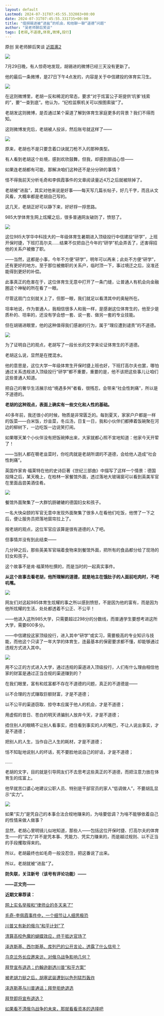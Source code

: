 ```yaml
---
layout: default
Lastmod: 2024-07-31T07:45:55.332083+00:00
date: 2024-07-31T07:45:55.331735+00:00
title: "借胡锡进被“进盐”的机会，和他聊一聊“道德”问题"
author: "吴老师醉后笑谈"
tags: [老胡,不道德,体育,微博,投行]
---
```


原创 吴老师醉后笑谈 [近距离2](javascript:void(0);)

![](https://images.weserv.nl/?url=https%3A//mmbiz.qpic.cn/mmbiz_jpg/avjXlTkTkVhNj928M6p5CQFpMqpSvicziaJciauZbibq8pq7W31T4YXOZhVtCx5fheCp5B3FguHoiaOwLSRRgDkRoeQ/640%3Fwx_fmt%3Djpeg)

7月29日晚，有人惊奇地发现，胡锡进的微博已经三天没有更新了。

他的最后一条微博，是27日下午4点发的，内容是关于中信建投的体育实习生。  

![](https://images.weserv.nl/?url=https%3A//mmbiz.qpic.cn/mmbiz_jpg/avjXlTkTkVgOCnSmXbS4hY0EfusdcO70AJ5dDQY5WCvooiawiaibyWb1DWNaBK7UerrKreicibqGM9WM5uwl9t279TA/640%3Fwx_fmt%3Djpeg%26from%3Dappmsg)

在这则微博里，老胡一反和稀泥的常态，要求“对于炫富公子哥提供‘坑爹’线索的”，要“一查到底”。他认为，“纪检监察机关可以按图索骏”了。

老胡发这则微博，是否通过某个渠道了解到体育生家庭更多的背景？我们不得而知。  

这则微博发完后，老胡被人投诉，然后账号就这样了——

![](https://images.weserv.nl/?url=https%3A//mmbiz.qpic.cn/mmbiz_png/avjXlTkTkVgOCnSmXbS4hY0EfusdcO70TeY2lTYuhC1rKRHDbumy95ictjqmYkbK0DnFaxmYnteUVOHa1aLHzUA/640%3Fwx_fmt%3Dpng%26from%3Dappmsg)

原来，老胡也不是只要念着口诀就刀枪不入的那种类型。

有人看到老胡这个处境，感到欢欣鼓舞，但我，却感到胆战心惊——  

如果连老胡都有可能，那解决咱们这种还不是分分钟的事情？

怪不得我前天分析毛奇和李佩霞事件的文章阅读量近4万之后就被除掉了。

老胡被“进盐”，其实对他来说是好事——每天写几篇长帖子，好几千字，而且从文风看，大概率都是老胡自己写的。

这几天，老胡正好可以静下来，好好捊一捊思路。

985大学体育生网上炫耀之后，很多普通网友破防了，愤怒了。

![](https://images.weserv.nl/?url=https%3A//mmbiz.qpic.cn/mmbiz_png/avjXlTkTkVgOCnSmXbS4hY0EfusdcO7072VamwP8A1gy7vgvoZYsdaB5BUHZIYQ9dRqdm9jvlibTOu3YHXicTobw/640%3Fwx_fmt%3Dpng%26from%3Dappmsg)

这位985大学华中科技大的一年级体育生暑期进入顶级投行中信建投“研学”，上班开保时捷，下班打高尔夫……结果不仅把自己今年的“研学”机会弄丢了，还害得招他的关系户被撤了职。

——当然，这都是小事，今年不方便“研学”，明年可以再来；此处不方便“研学”，还有更好的地方。至于那位被撤职的关系户，临时顶一下，事过境迁之后，没准还能得到更好的补偿。

此事真正的危害在于，这位体育生无意中打开了一条门缝，让普通人有机会向金融圈这个神秘的所在看了一眼。

尽管这扇门立刻就关上了，但那一眼，我们就足以看清其中的奥秘所在。

坦率地说，作为普通人，我相信很多人和我一样，是感谢这位体育生的，他至少是质朴的、坦率的，还没有学会想一套、说一套、做另一套的专业技能。

但在胡锡进眼里，他的这种值得我们感谢的行为，属于“理应遭到谴责”的不道德。

![](https://images.weserv.nl/?url=https%3A//mmbiz.qpic.cn/mmbiz_png/avjXlTkTkVgOCnSmXbS4hY0EfusdcO70ZIDvtlKiaaI0yBuzUdY0lDAXwBQruSwCOEANIm7M9woVJCXicKPYib7FA/640%3Fwx_fmt%3Dpng%26from%3Dappmsg)

为了证明自己的观点，老胡写了一段长长的文字来论证体育生的不道德。

老胡这么说，显然是在搅混水。

他的意思是，这位大学一年级体育生开保时捷上班也好，下班打高尔夫也罢，哪怕通过关系违规进入顶级投行“研学”都不重要，重要的是，他不该把这些事儿让咱们这些普通人知道。

把自己的奢华生活展示给“境遇多舛”者看，很残忍，会带来“社会性刺痛”，所以是不道德的。

**老胡的这种观点，表面上确实有一些文化和人性的基础。**

40多年前，我还很小的时候，物质是非常匮乏的。每到夏天，家家户户都是一样的饭菜——白米饭，炒韭菜，冬瓜汤，日复一日，我和小伙伴们都捧着饭碗聚在河边的柳树下，一边吃饭一边说笑打闹。

如果哪天某个小伙伴没有把饭碗捧出来，大家就都心照不宣地知道：他家今天开荤了！

——当别人都在嚼老韭菜时，你吃肉就是老胡所谓的不道德，会给他人造成“社会性刺痛”。

英国作家肯·福莱特在他的史诗巨著《世纪三部曲》中描写了这样一个情景：德国投降之后，某天晚上，在柏林一家餐馆外面，透过落地大玻璃窗可以看到英美军官在里面品尝美酒佳肴。

![](https://images.weserv.nl/?url=https%3A//mmbiz.qpic.cn/mmbiz_png/avjXlTkTkVgOCnSmXbS4hY0EfusdcO700liaicmWoKNkdMRzCxAsocqupfV6XibvnvTB8nzeutdpkUbOzljPyY0Ng/640%3Fwx_fmt%3Dpng%26from%3Dappmsg)

餐馆外面聚集了一大群饥肠辘辘的德国妇女和孩子。

一名大快朵颐的军官无意中发现外面聚集了很多人在看他们吃饭，他愣了一下之后，便让服务员把落地窗帘拉上了。

按老胡的观点，这位军官应该算是很有道德的人了吧。

但事情并没有到此结束——

几分钟之后，那些英美军官端着食物来到餐馆外面，把所有的食品都分给了现场的妇女和孩子。

这个故事不是肯·福莱特杜撰的，而是当时的一起真实事件。

**从这个故事去看老胡，他所理解的道德，就是地主在饿肚子的人面前吃肉时，不吧叽嘴。**

![](https://images.weserv.nl/?url=https%3A//mmbiz.qpic.cn/mmbiz_png/avjXlTkTkVgOCnSmXbS4hY0EfusdcO70ZdLEs8kTzibBrZOm2xRibRl1uN1NVX7A8vrn0ib9Qw5Pz6zpUiaOV55qfw/640%3Fwx_fmt%3Dpng%26from%3Dappmsg)

网友们对这起985体育生炫耀的事之所以感到愤怒，不是因为他的富有，而是因为他所炫耀的生活，处处都透着不公正、不公平！

——他进入这所985大学，只需要超过298分的分数线，而普通学生要想考进这所大学，需要600多分。

——中信建投这家顶级投行，进入其中“研学”或实习，需要极高的专业知识与技能，而他这个只读了一年大学的体育生，连最基本的保密要求都不懂，却能够通过违规方式进入其中。

![](https://images.weserv.nl/?url=https%3A//mmbiz.qpic.cn/mmbiz_png/avjXlTkTkVgOCnSmXbS4hY0EfusdcO70epW9SXDoialnLTbI6RSvicxgNpFlOb6bqqr5Pjwa3gzEUz5l8C0Nb98A/640%3Fwx_fmt%3Dpng%26from%3Dappmsg)

用不公正的方式进入大学，通过违规的渠道进入顶级投行，人们有什么理由相信他家的财富是通过正当合规的渠道赚到的？

在我们眼里，富有和炫富都不存在不道德的问题，真正的不道德是——

以不合理的方式赚取巨额财富，才是不道德；

以不公平的渠道窃取、掠夺本应属于他人的机会，才是不道德；

用虚假的昔日、苍白的明天诱骗别人放弃今天，才是不道德；

捂住别人的眼睛不让别人看事实，捂住看到事实的人的嘴巴，不让人说出事实，才是不道德；

把别人的人生，当作自己人生的耗材，才是不道德；

恬不知耻地说别人的坏话，死不要脸地说自己的好话，才是不道德；  

……

老胡的文字，目的就是引导网友们不去思考这些真正的不道德，而把注意力放在体育生的炫富上。

他早就苦口婆心地建议公职人员、特别是干部官员的家人“低调做人”，不要胡乱显示“实力”。

![](https://images.weserv.nl/?url=https%3A//mmbiz.qpic.cn/mmbiz_png/avjXlTkTkVgOCnSmXbS4hY0EfusdcO70IDViaRx2VjfUVZE8uKagicbgSQMYyicT3REzETEjbmxgh8ico46vQLvRDA/640%3Fwx_fmt%3Dpng%26from%3Dappmsg)

如果“实力”是凭自己的本事合法合规地赚来的，为啥要低调？为啥不能够依着自己的性情来做人做事？

显然，老胡心里明镜儿似地知道，那些人——包括这位开保时捷、打高尔夫的体育生——的“实力”并不是凭本事、凭能力、凭实力赚来的，而是越过规则、以不正当的手段攫取得来的。

所以，老胡最终也如毛奇一般没忍住，把这番说了出来。

所以，老胡就被“进盐”了。  

**防失联，关注新号（该号有评论功能）——**

**——正文完——**

****近期文章荐读**：**

[网上实名举报和“律师业的冬天来了”](http://mp.weixin.qq.com/s?__biz=MzkxNDMyNzQ1MA==&mid=2247497559&idx=2&sn=d7fd0acc59bf27f0aa7de349001dcccf&chksm=c172a5a2f6052cb454409c175d11e2d27232a2aa7c33ba2a2c77b30cc7be413843f52b9964ce&scene=21#wechat_redirect)  

[毛奇-李佩霞事件中，一个细节让人细思极恐](http://mp.weixin.qq.com/s?__biz=MzkxNDMyNzQ1MA==&mid=2247497546&idx=1&sn=28179747f29d9767c95fa1399fc0b07e&chksm=c172a5bff6052ca957f51f2c58d948a4eaf7d548c7d0f055e3423ce1c0edf2d5f66d838b98ab&scene=21#wechat_redirect)  

[川普又有新的俄乌“和平计划”了](http://mp.weixin.qq.com/s?__biz=MzkxNDMyNzQ1MA==&mid=2247497537&idx=1&sn=d823d873e1a05bcdc7050e9123124e53&chksm=c172a5b4f6052ca201efd02c61bcd0b43c10b5523b3fa2907725c1b3b14e407fcfb34ceb39fa&scene=21#wechat_redirect)  

[清算高校色魔的蝴蝶效应，终于抵达官场了](http://mp.weixin.qq.com/s?__biz=MzkxNDMyNzQ1MA==&mid=2247497528&idx=1&sn=4722bff496e3fe449d3ea36df1900d8f&chksm=c172a5cdf6052cdbf9e4ca48cc221e0cab7e9e6f68e00af10675e4a7e67d0ba97ce9329ae60e&scene=21#wechat_redirect)  

[泽连斯基、西尔斯基、库列巴的公开言论，透露了什么信号？](http://mp.weixin.qq.com/s?__biz=MzkxNDMyNzQ1MA==&mid=2247497477&idx=1&sn=2c961006caece53907bcac94b58675c1&chksm=c172a5f0f6052ce6f24d9706ef91857d9cba4ed88ffb04380aa975f58d6212667d6aaf3b2b24&scene=21#wechat_redirect)  

[乌克兰外长应邀来访，对俄乌战争影响几何？](http://mp.weixin.qq.com/s?__biz=MzkxNDMyNzQ1MA==&mid=2247497409&idx=1&sn=a657cad1bd336eddd8b617cac50f06fe&chksm=c172a434f6052d228e3fb3a039887e9ac61c5688311d5a4e232b3e7aa32a668ce45920a79718&scene=21#wechat_redirect)  

[](http://mp.weixin.qq.com/s?__biz=MzkxNDMyNzQ1MA==&mid=2247497385&idx=1&sn=2fea479315d111dcc16f22e27df7c507&chksm=c172a45cf6052d4a1ae896518c4e5208d3441839248b2bff74cf7b96bc62873609ff00b69ea4&scene=21#wechat_redirect)[拜登宣布退选；约翰逊剧透川普“和平方案”](http://mp.weixin.qq.com/s?__biz=MzkxNDMyNzQ1MA==&mid=2247497396&idx=1&sn=909a6e6c5f57aef57f3d1c8f57d9f88e&chksm=c172a441f6052d570875f084f9c3744f3e6564a80de6df5132c145e84f1ac4768f44e4edf7e3&scene=21#wechat_redirect)

[被老胡力挺之后，胡塞武装遭到以色列猛烈轰炸](http://mp.weixin.qq.com/s?__biz=MzkxNDMyNzQ1MA==&mid=2247497385&idx=1&sn=2fea479315d111dcc16f22e27df7c507&chksm=c172a45cf6052d4a1ae896518c4e5208d3441839248b2bff74cf7b96bc62873609ff00b69ea4&scene=21#wechat_redirect)  

[泽连斯基与川普通话；拜登拒绝退选](http://mp.weixin.qq.com/s?__biz=MzkxNDMyNzQ1MA==&mid=2247497366&idx=1&sn=ca25dced66b5d991da8dd3660d8fa5b6&chksm=c172a463f6052d754df88d7744c4390f42e71991f6f35612f41b26431bca9e11d4687979320a&scene=21#wechat_redirect)  

[](http://mp.weixin.qq.com/s?__biz=MzkxNDMyNzQ1MA==&mid=2247497346&idx=1&sn=0e35dc12845b7f689289ecb89bed3517&chksm=c172a477f6052d61df295c4c14b1d67089103a6b4d9189b94c1496ca27bc69b87af8fc1e2a8a&scene=21#wechat_redirect)[拜登即将宣布退选？](http://mp.weixin.qq.com/s?__biz=MzkxNDMyNzQ1MA==&mid=2247497357&idx=1&sn=efa04bec58dd5296515d7512f0036f98&chksm=c172a478f6052d6e0e086c87b66191e6809d078ed3e10e5f2c1848a58a32561526551fc9ac48&scene=21#wechat_redirect)

[如果看不清俄乌战争的未来，那就看看资本的选择吧](http://mp.weixin.qq.com/s?__biz=MzkxNDMyNzQ1MA==&mid=2247497346&idx=1&sn=0e35dc12845b7f689289ecb89bed3517&chksm=c172a477f6052d61df295c4c14b1d67089103a6b4d9189b94c1496ca27bc69b87af8fc1e2a8a&scene=21#wechat_redirect)

